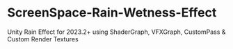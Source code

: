 # ScreenSpace-Rain-Wetness-Effect
Unity Rain Effect for 2023.2+ using ShaderGraph, VFXGraph, CustomPass &amp; Custom Render Textures
